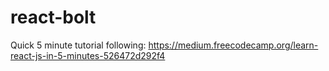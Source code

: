 # react-bolt
Quick 5 minute tutorial following: https://medium.freecodecamp.org/learn-react-js-in-5-minutes-526472d292f4
